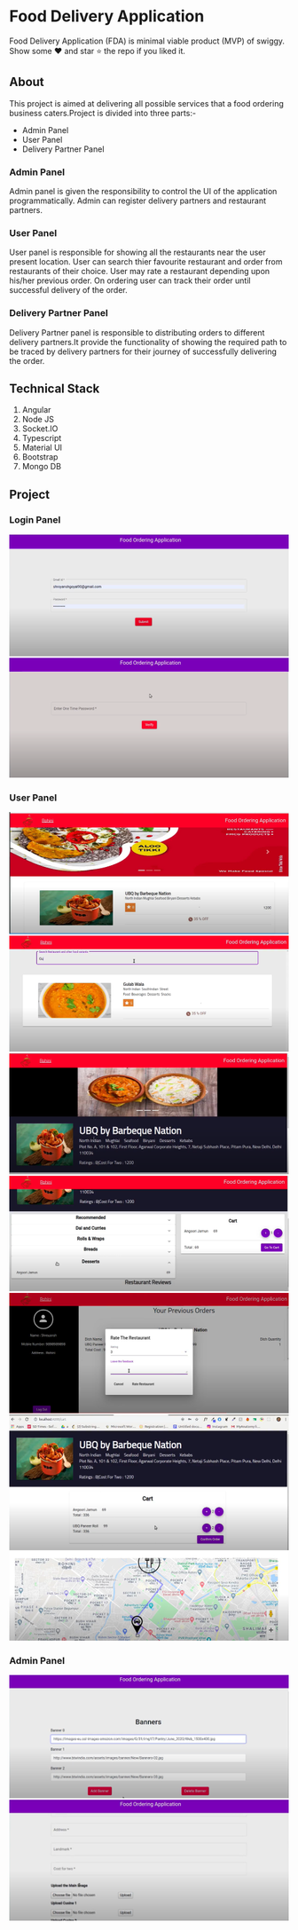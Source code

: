 # Food Delivery Application
Food Delivery Application (FDA) is minimal viable product (MVP) of swiggy. Show some ❤️ and star ⭐ the repo if you liked it.

## About
This project is aimed at delivering all possible services that a food ordering business caters.Project is divided into three parts:-
* Admin Panel
* User Panel
* Delivery Partner Panel

### Admin Panel
Admin panel is given the responsibility to control the UI of the application programmatically. Admin can register delivery partners and restaurant partners.

### User Panel
User panel is responsible for showing all the restaurants near the user present location. User can search thier favourite restaurant and order from restaurants of their choice. User may rate a restaurant depending upon his/her previous order. On ordering user can track their order until successful delivery of the order.

### Delivery Partner Panel
Delivery Partner panel is responsible to distributing orders to different delivery partners.It provide the functionality of showing the required path to be traced by delivery partners for their journey of successfully delivering the order.

## Technical Stack
1. Angular
2. Node JS
3. Socket.IO
4. Typescript
5. Material UI
6. Bootstrap
7. Mongo DB

## Project 

### Login Panel
![alt text](https://github.com/shreyansh-goyal/Project-Snapshot/blob/main/Food_ordering_application/UserLogin.PNG "Login Panel")
![alt text](https://github.com/shreyansh-goyal/Project-Snapshot/blob/main/Food_ordering_application/UserLogin2.PNG "Login Panel")

### User Panel
![alt text](https://github.com/shreyansh-goyal/Project-Snapshot/blob/main/Food_ordering_application/MainPage.PNG "Login Panel")
![alt text](https://github.com/shreyansh-goyal/Project-Snapshot/blob/main/Food_ordering_application/SearchPage.PNG "Login Panel")
![alt text](https://github.com/shreyansh-goyal/Project-Snapshot/blob/main/Food_ordering_application/Restaurant_Page.PNG "Login Panel")
![alt text](https://github.com/shreyansh-goyal/Project-Snapshot/blob/main/Food_ordering_application/Restaurant_Page2.PNG "Login Panel")
![alt text](https://github.com/shreyansh-goyal/Project-Snapshot/blob/main/Food_ordering_application/Rating_Page.PNG "Login Panel")
![alt text](https://github.com/shreyansh-goyal/Project-Snapshot/blob/main/Food_ordering_application/Cart_Page.PNG "Login Panel")
![alt text](https://github.com/shreyansh-goyal/Project-Snapshot/blob/main/Food_ordering_application/Cart_Page3.PNG "Login Panel")

### Admin Panel
![alt text](https://github.com/shreyansh-goyal/Project-Snapshot/blob/main/Food_ordering_application/Admin_Panel.PNG "Login Panel")
![alt text](https://github.com/shreyansh-goyal/Project-Snapshot/blob/main/Food_ordering_application/Register_Restaurant.PNG "Login Panel")
